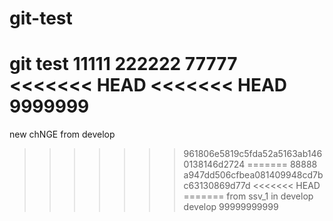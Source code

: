 git-test
========

git test
11111
222222
77777
<<<<<<< HEAD
<<<<<<< HEAD
9999999
=======
new chNGE from develop
>>>>>>> 961806e5819c5fda52a5163ab1460138146d2724
=======
88888
>>>>>>> a947dd506cfbea081409948cd7bc63130869d77d
<<<<<<< HEAD
=======
from ssv_1 in develop
>>>>>>> develop
99999999999